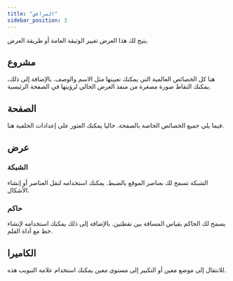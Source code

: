 ```yaml
---
title: "المرافق"
sidebar_position: 3
---
```


يتيح لك هذا العرض تغيير الوثيقة العامة أو طريقة العرض.

## مشروع

هنا كل الخصائص العالمية التي يمكنك تعيينها مثل الاسم والوصف. بالإضافة إلى ذلك، يمكنك التقاط صورة مصغرة من منفذ العرض الحالي لرؤيتها في الصفحة الرئيسية.

## الصفحة

فيما يلي جميع الخصائص الخاصة بالصفحة. حاليا يمكنك العثور على إعدادات الخلفية هنا.

## عرض

### الشبكة

الشبكة تسمح لك بعناصر الموقع بالضبط. يمكنك استخدامه لنقل العناصر أو إنشاء الأشكال.

### حاكم

يسمح لك الحاكم بقياس المسافة بين نقطتين. بالإضافة إلى ذلك يمكنك استخدامه لإنشاء خط مع أداة القلم.

## الكاميرا

للانتقال إلى موضع معين أو التكبير إلى مستوى معين يمكنك استخدام علامة التبويب هذه.
